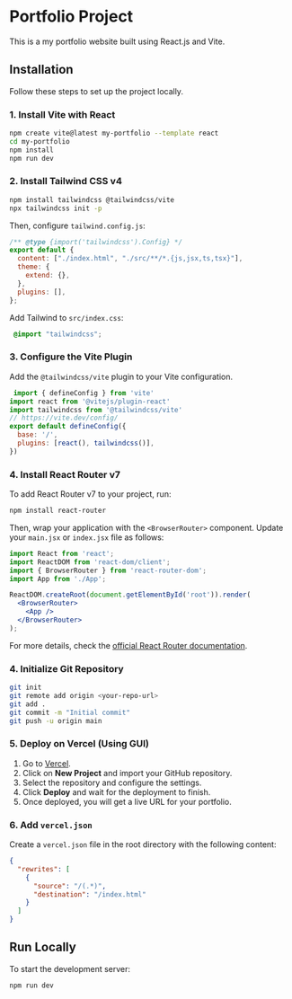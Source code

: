  # Portfolio Project

This is a my portfolio website built using React.js and Vite.

## Installation

Follow these steps to set up the project locally.

### 1. Install Vite with React
```sh
npm create vite@latest my-portfolio --template react
cd my-portfolio
npm install
npm run dev
```

### 2. Install Tailwind CSS v4
```sh
npm install tailwindcss @tailwindcss/vite
npx tailwindcss init -p
```
Then, configure `tailwind.config.js`:
```js
/** @type {import('tailwindcss').Config} */
export default {
  content: ["./index.html", "./src/**/*.{js,jsx,ts,tsx}"],
  theme: {
    extend: {},
  },
  plugins: [],
};
```
Add Tailwind to `src/index.css`:
```css
 @import "tailwindcss";
```

### 3. Configure the Vite Plugin
Add the `@tailwindcss/vite` plugin to your Vite configuration.
```js
 import { defineConfig } from 'vite'
import react from '@vitejs/plugin-react'
import tailwindcss from '@tailwindcss/vite'
// https://vite.dev/config/
export default defineConfig({
  base: '/',
  plugins: [react(), tailwindcss()],
})
```
### 4. Install React Router v7

To add React Router v7 to your project, run:
```sh
npm install react-router
```
Then, wrap your application with the `<BrowserRouter>` component. Update your `main.jsx` or `index.jsx` file as follows:
```jsx
import React from 'react';
import ReactDOM from 'react-dom/client';
import { BrowserRouter } from 'react-router-dom';
import App from './App';

ReactDOM.createRoot(document.getElementById('root')).render(
  <BrowserRouter>
    <App />
  </BrowserRouter>
);
```
For more details, check the [official React Router documentation]( https://reactrouter.com/start/library/installation).



### 4. Initialize Git Repository
```sh
git init
git remote add origin <your-repo-url>
git add .
git commit -m "Initial commit"
git push -u origin main
```

### 5. Deploy on Vercel (Using GUI)
1. Go to [Vercel](https://vercel.com/).
2. Click on **New Project** and import your GitHub repository.
3. Select the repository and configure the settings.
4. Click **Deploy** and wait for the deployment to finish.
5. Once deployed, you will get a live URL for your portfolio.

### 6. Add `vercel.json`
Create a `vercel.json` file in the root directory with the following content:
```json
{
  "rewrites": [
    {
      "source": "/(.*)",
      "destination": "/index.html"
    }
  ]
}
```
## Run Locally
To start the development server:
```sh
npm run dev
```
 

